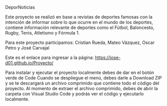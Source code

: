 DeporNoticias

Este proyecto se realizó en base a revistas de deportes famosas con la intención de informar sobre lo que ocurre en el mundo de los deportes, contiene información relevante de deportes como el Fútbol, Baloncesto, Rugby, Tenis, Atletismo y Fórmula 1.

Para este proyecto participamos: Cristian Rueda, Mateo Vázquez, Oscar Petro y José Carvajal

Este es el enlace para ingresar a la página: https://jose-d01.github.io/Proyecto/

Para instalar y ejecutar el proyecto localmente debes de dar en el botón verde de Code Cuando se despliegue el menú, debes darle a Download ZIP y se te descargará un archivo comprimido que contiene todo el código del proyecto. Al momento de extraer el archivo comprimido, debes de abrir la carpeta con Visual Studio Code y podrás ver el código y ejecutarlo localmente.
